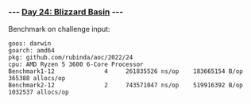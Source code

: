 ### --- [Day 24: Blizzard Basin](https://adventofcode.com/2022/day/24) ---

Benchmark on challenge input:

```
goos: darwin
goarch: amd64
pkg: github.com/rubinda/aoc/2022/24
cpu: AMD Ryzen 5 3600 6-Core Processor
Benchmark1-12    	       4	 261835526 ns/op	183665154 B/op	  365388 allocs/op
Benchmark2-12    	       2	 743571047 ns/op	519916392 B/op	 1032537 allocs/op
```
